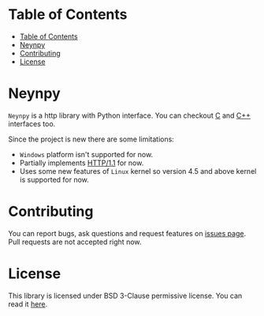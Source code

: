 # Table of Contents
- [Table of Contents](#table-of-contents)
- [Neynpy](#neynpy)
- [Contributing](#contributing)
- [License](#license)

# Neynpy
```Neynpy``` is a http library with Python interface. You can checkout [C](https://github.com/Neyn/cneyn) and [C++](https://github.com/Neyn/neynxx) interfaces too.

Since the project is new there are some limitations:

+ ```Windows``` platform isn't supported for now.
+ Partially implements [HTTP/1.1](https://tools.ietf.org/html/rfc7230) for now.
+ Uses some new features of ```Linux``` kernel so version 4.5 and above kernel is supported for now.

# Contributing
You can report bugs, ask questions and request features on [issues page](../../issues). Pull requests are not accepted right now.

# License
This library is licensed under BSD 3-Clause permissive license. You can read it [here](LICENSE).
